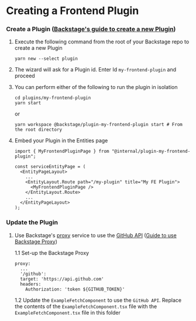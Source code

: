 # Creating a Frontend Plugin

### Create a Plugin ([Backstage's guide to create a new Plugin](https://backstage.io/docs/plugins/create-a-plugin))

1. Execute the following command from the root of your Backstage repo to create a new Plugin

   ```
   yarn new --select plugin
   ```

2. The wizard will ask for a Plugin id. Enter Id `my-frontend-plugin` and proceed

3. You can perform either of the following to run the plugin in isolation

   ```
   cd plugins/my-frontend-plugin
   yarn start
   ```

   or

   ```
   yarn workspace @backstage/plugin-my-frontend-plugin start # From the root directory
   ```

4. Embed your Plugin in the Entities page

   ```tsx title="packages/app/src/components/catalog/EntityPage.tsx"
   import { MyFrontendPluginPage } from "@internal/plugin-my-frontend-plugin";

   const serviceEntityPage = (
     <EntityPageLayout>
       ...
       <EntityLayout.Route path="/my-plugin" title="My FE Plugin">
         <MyFrontendPluginPage />
       </EntityLayout.Route>
       ...
     </EntityPageLayout>
   );
   ```

### Update the Plugin

1.  Use Backstage's [proxy](https://backstage.io/docs/plugins/proxying) service to use the [GitHub API](https://docs.github.com/en/rest/guides/getting-started-with-the-rest-api) ([Guide to use Backstage Proxy](https://backstage.io/docs/tutorials/using-backstage-proxy-within-plugin/))

    1.1 Set-up the Backstage Proxy

        proxy:
          ...
          '/github':
          target: 'https://api.github.com'
          headers:
            Authorization: 'token ${GITHUB_TOKEN}'

    1.2 Update the `ExampleFetchComponent` to use the `GitHub API`. Replace the contents of the `ExampleFetchComponent.tsx` file with the `ExampleFetchComponent.tsx` file in this folder
